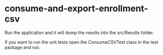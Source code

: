 # consume-and-export-enrollment-csv

Run the application and it will dump the results into the src/Results folder.

If you want to run the unit tests open the ConsumeCSVTest class in the test package and run.
